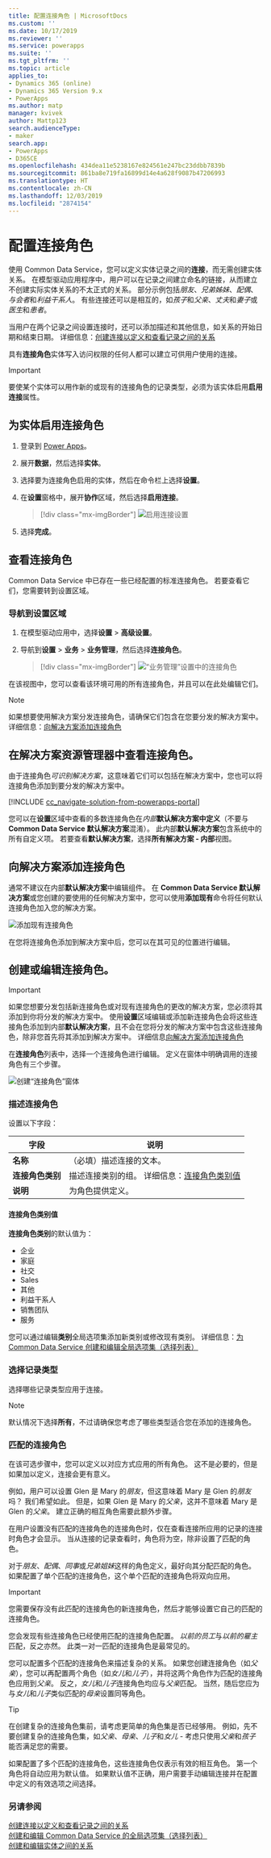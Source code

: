 ```yaml
---
title: 配置连接角色 | MicrosoftDocs
ms.custom: ''
ms.date: 10/17/2019
ms.reviewer: ''
ms.service: powerapps
ms.suite: ''
ms.tgt_pltfrm: ''
ms.topic: article
applies_to:
- Dynamics 365 (online)
- Dynamics 365 Version 9.x
- PowerApps
ms.author: matp
manager: kvivek
author: Mattp123
search.audienceType:
- maker
search.app:
- PowerApps
- D365CE
ms.openlocfilehash: 434dea11e5238167e824561e247bc23ddbb7839b
ms.sourcegitcommit: 861ba8e719fa16899d14e4a628f9087b47206993
ms.translationtype: HT
ms.contentlocale: zh-CN
ms.lasthandoff: 12/03/2019
ms.locfileid: "2874154"
---
```

# <a name="configure-connection-roles"></a>配置连接角色

使用 Common Data Service，您可以定义实体记录之间的**连接**，而无需创建实体关系。 在模型驱动应用程序中，用户可以在记录之间建立命名的链接，从而建立不创建实际实体关系的不太正式的关系。 部分示例包括*朋友*、*兄弟姊妹*、*配偶*、*与会者*和*利益干系人*。 有些连接还可以是相互的，如*孩子*和*父亲*、*丈夫*和*妻子*或*医生*和*患者*。

当用户在两个记录之间设置连接时，还可以添加描述和其他信息，如关系的开始日期和结束日期。 详细信息：[创建连接以定义和查看记录之间的关系](/dynamics365/customer-engagement/basics/create-connections-view-relationships-between-records)

具有**连接角色**实体写入访问权限的任何人都可以建立可供用户使用的连接。

> [!IMPORTANT]
> 要使某个实体可以用作新的或现有的连接角色的记录类型，必须为该实体启用**启用连接**属性。 

## <a name="enable-connection-roles-for-an-entity"></a>为实体启用连接角色
1. 登录到 [Power Apps](https://make.powerapps.com/?utm_source=padocs&utm_medium=linkinadoc&utm_campaign=referralsfromdoc)。 
2. 展开**数据**，然后选择**实体**。 
3. 选择要为连接角色启用的实体，然后在命令栏上选择**设置**。 
4. 在**设置**窗格中，展开**协作**区域，然后选择**启用连接**。
    > [!div class="mx-imgBorder"] 
    > ![启用连接设置](media/enable-connections.png "启用连接设置")

6. 选择**完成**。 

## <a name="view-connection-roles"></a>查看连接角色

Common Data Service 中已存在一些已经配置的标准连接角色。 若要查看它们，您需要转到设置区域。 

### <a name="navigate-to-the-settings-area"></a>导航到设置区域

1. 在模型驱动应用中，选择**设置** > **高级设置**。 
2. 导航到**设置** > **业务** > **业务管理**，然后选择**连接角色**。

   > [!div class="mx-imgBorder"] 
    > ![“业务管理”设置中的连接角色](media/navigate-settings-connection-roles.png "“业务管理”设置中的连接角色")

在该视图中，您可以查看该环境可用的所有连接角色，并且可以在此处编辑它们。

> [!NOTE]
> 如果想要使用解决方案分发连接角色，请确保它们包含在您要分发的解决方案中。 详细信息：[向解决方案添加连接角色](#add-connection-roles-to-a-solution)

## <a name="view-connection-roles-in-the-solution-explorer"></a>在解决方案资源管理器中查看连接角色。

由于连接角色*可识别解决方案*，这意味着它们可以包括在解决方案中，您也可以将连接角色添加到要分发的解决方案中。

[!INCLUDE [cc_navigate-solution-from-powerapps-portal](../../includes/cc_navigate-solution-from-powerapps-portal.md)]

您可以在**设置**区域中查看的多数连接角色在*内部***默认解决方案中定义**（不要与 **Common Data Service 默认解决方案**混淆）。 此内部**默认解决方案**包含系统中的所有自定义项。 若要查看**默认解决方案**，选择**所有解决方案 - 内部**视图。

## <a name="add-connection-roles-to-a-solution"></a>向解决方案添加连接角色

通常不建议在内部**默认解决方案**中编辑组件。 在 **Common Data Service 默认解决方案**或您创建的要使用的任何解决方案中，您可以使用**添加现有**命令将任何默认连接角色加入您的解决方案。

![添加现有连接角色](media/add-existing-connection-role.png)

在您将连接角色添加到解决方案中后，您可以在其可见的位置进行编辑。

## <a name="create-or-edit-connection-roles"></a>创建或编辑连接角色。

> [!IMPORTANT]
> 如果您想要分发包括新连接角色或对现有连接角色的更改的解决方案，您必须将其添加到你将分发的解决方案中。 使用**设置**区域编辑或添加新连接角色会将这些连接角色添加到内部**默认解决方案**，且不会在您将分发的解决方案中包含这些连接角色，除非您首先将其添加到解决方案中。 详细信息[向解决方案添加连接角色](#add-connection-roles-to-a-solution)

在**连接角色**列表中，选择一个连接角色进行编辑。
定义在窗体中明确调用的连接角色有三个步骤。

![创建“连接角色”窗体](media/create-connection-role-form.png)

### <a name="describe-the-connection-role"></a>描述连接角色

设置以下字段：

|字段|说明|
|--|--|
|**名称**|（必填）描述连接的文本。|
|**连接角色类别**|描述连接类别的组。 详细信息：[连接角色类别值](#connection-role-category-values)|
|**说明**|为角色提供定义。|

#### <a name="connection-role-category-values"></a>连接角色类别值

**连接角色类别**的默认值为：
- 企业
- 家庭
- 社交
- Sales
- 其他
- 利益干系人
- 销售团队
- 服务

您可以通过编辑**类别**全局选项集添加新类别或修改现有类别。 详细信息：[为 Common Data Service 创建和编辑全局选项集（选择列表）](create-edit-global-option-sets.md)

### <a name="select-record-types"></a>选择记录类型

选择哪些记录类型应用于连接。

> [!NOTE]
> 默认情况下选择**所有**，不过请确保您考虑了哪些类型适合您在添加的连接角色。

### <a name="matching-connection-roles"></a>匹配的连接角色

在该可选步骤中，您可以定义以对应方式应用的所有角色。 这不是必要的，但是如果加以定义，连接会更有意义。

例如，用户可以设置 Glen 是 Mary 的*朋友*，但这意味着 Mary 是 Glen 的*朋友*吗？ 我们希望如此。 但是，如果 Glen 是 Mary 的*父亲*，这并不意味着 Mary 是 Glen 的*父亲*。 建立正确的相互角色需要此额外步骤。

在用户设置没有匹配的连接角色的连接角色时，仅在查看连接所应用的记录的连接时角色才会显示。 当从连接的记录查看时，角色将为空，除非设置了匹配的角色。

对于*朋友*、*配偶*、*同事*或*兄弟姐妹*这样的角色定义，最好向其分配匹配的角色。 如果配置了单个匹配的连接角色，这个单个匹配的连接角色将双向应用。

> [!IMPORTANT]
> 您需要保存没有此匹配的连接角色的新连接角色，然后才能够设置它自己的匹配的连接角色。

您会发现有些连接角色已经使用匹配的连接角色配置。 *以前的员工*与*以前的雇主*匹配，反之亦然。 此类一对一匹配的连接角色是最常见的。

您可以配置多个匹配的连接角色来描述复杂的关系。 如果您创建连接角色（如*父亲*），您可以再配置两个角色（如*女儿*和*儿子*），并将这两个角色作为匹配的连接角色应用到*父亲*。 反之，*女儿*和*儿子*连接角色均应与*父亲*匹配。 当然，随后您应为与*女儿*和*儿子*类似匹配的*母亲*设置同等角色。

> [!TIP]
> 在创建复杂的连接角色集前，请考虑更简单的角色集是否已经够用。 例如，先不要创建复杂的连接角色集，如*父亲*、*母亲*、*儿子*和*女儿* - 考虑只使用*父亲*和*孩子*能否满足您的需要。

如果配置了多个匹配的连接角色，这些连接角色仅表示有效的相互角色。 第一个角色将自动应用为默认值。 如果默认值不正确，用户需要手动编辑连接并在配置中定义的有效选项之间选择。

### <a name="see-also"></a>另请参阅
<!-- This is in the basics guide. It needs to be migrated -->
[创建连接以定义和查看记录之间的关系](/dynamics365/customer-engagement/basics/create-connections-view-relationships-between-records)<br />
[创建和编辑 Common Data Service 的全局选项集（选择列表）](create-edit-global-option-sets.md)<br />
[创建和编辑实体之间的关系](create-edit-entity-relationships.md)


